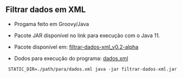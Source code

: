﻿ ## Filtrar dados em XML
 
 - Progama feito em Groovy/Java
 
 - Pacote JAR disponível no link para execução com o Java 11.
 
 - Pacote disponível em: [filtrar-dados-xml_v0.2-alpha](https://github.com/newtonjose/engenharia-software-spd/releases/download/v0.2-alpha/filtrar-dados-xml.jar)
 
 - Dodos para execução do programa: [dados.xml](https://github.com/newtonjose/engenharia-software-spd/releases/download/v0.2-alpha/dados.xml)
 
```
 STATIC_DIR=./path/para/dados.xml java -jar filtrar-dados-xml.jar
 ```
 